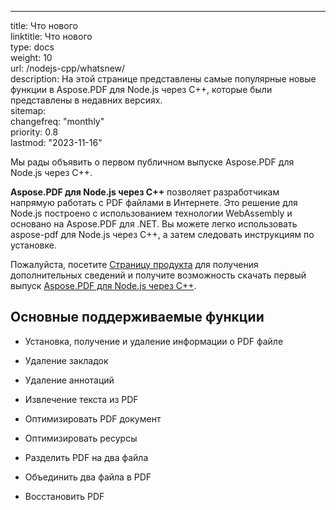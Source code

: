 ---

title: Что нового  
linktitle: Что нового  
type: docs  
weight: 10  
url: /nodejs-cpp/whatsnew/  
description: На этой странице представлены самые популярные новые функции в Aspose.PDF для Node.js через C++, которые были представлены в недавних версиях.  
sitemap:  
    changefreq: "monthly"  
    priority: 0.8  
lastmod: "2023-11-16"  

Мы рады объявить о первом публичном выпуске Aspose.PDF для Node.js через C++.

**Aspose.PDF для Node.js через C++** позволяет разработчикам напрямую работать с PDF файлами в Интернете. Это решение для Node.js построено с использованием технологии WebAssembly и основано на Aspose.PDF для .NET. Вы можете легко использовать aspose-pdf для Node.js через C++, а затем следовать инструкциям по установке.

Пожалуйста, посетите [Страницу продукта](https://products.aspose.com/pdf/nodejs-cpp/) для получения дополнительных сведений и получите возможность скачать первый выпуск [Aspose.PDF для Node.js через C++]().

## **Основные поддерживаемые функции**

- Установка, получение и удаление информации о PDF файле
- Удаление закладок
- Удаление аннотаций

- Извлечение текста из PDF
- Оптимизировать PDF документ  
- Оптимизировать ресурсы  
- Разделить PDF на два файла  
- Объединить два файла в PDF  
- Восстановить PDF